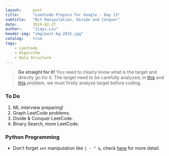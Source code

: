 ```yaml
---
layout:     post
title:      "LeetCode Prepare for Google - Day 13"
subtitle:   "Bit Manipulation, Divide and Conquer"
date:       2019-02-27
author:     "Jiayi.Liu"
header-img: "img/post-bg-2015.jpg"
catalog: 	true
tags:
    - LeetCode
    - Algorithm
    - Data Structure
---
```


> **Go straight for it!** You need to clearly know what is the target and directly go for it. The target need to be carefully analyzed, in [this](https://leetcode.com/problems/find-k-closest-elements/discuss/133604/Clean-O(logN)-solution-in-Python) and [this](https://www.geeksforgeeks.org/median-of-two-sorted-arrays/) problem, we must firstly analyze target before coding.

### To Do

1. ML interview preparing!
2. Graph LeetCode problems.
3. Divide & Conquer LeetCode.
4. Binary Search, more LeetCode.

### Python Programming
* Don't forget `set` manipulation like `| - ^ &`, check [here](https://www.geeksforgeeks.org/python-set-operations-union-intersection-difference-symmetric-difference/) for more detail.
